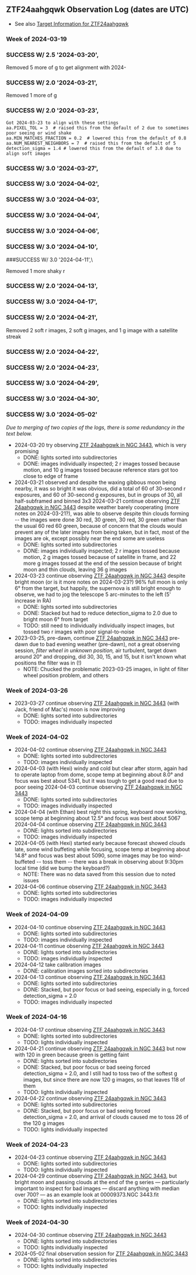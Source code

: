 ## ZTF24aahgqwk Observation Log (dates are UTC)

* See also [Target Information for ZTF24aahgqwk](./ZTF24aahgqwk-targt_info/index.html)

### Week of 2024-03-19

### SUCCESS W/ 2.5 '2024-03-20',

Removed 5 more of g to get alignment with 2024-
### SUCCESS W/ 2.0 '2024-03-21',

Removed 1 more of g

### SUCCESS W/ 2.0 '2024-03-23',

```
Got 2024-03-23 to align with these settings
aa.PIXEL_TOL = 3  # raised this from the default of 2 due to sometimes poor seeing or wind shake
aa.MIN_MATCHES_FRACTION = 0.2  # lowered this from the default of 0.8
aa.NUM_NEAREST_NEIGHBORS = 7  # raised this from the default of 5
detection_sigma = 1.4 # lowered this from the default of 3.0 due to align soft images
```

### SUCCESS W/ 3.0 '2024-03-27',
### SUCCESS W/ 3.0 '2024-04-02',
### SUCCESS W/ 3.0 '2024-04-03',
### SUCCESS W/ 3.0 '2024-04-04',
### SUCCESS W/ 3.0 '2024-04-06',
### SUCCESS W/ 3.0 '2024-04-10',
###SUCCESS W/ 3.0 '2024-04-11',\\

Removed 1 more shaky r

### SUCCESS W/ 2.0 '2024-04-13',
### SUCCESS W/ 3.0 '2024-04-17',
### SUCCESS W/ 2.0 '2024-04-21',

Removed 2 soft r images, 2 soft g images, and 1 g image with a satellite streak

### SUCCESS W/ 2.0 '2024-04-22',
### SUCCESS W/ 2.0 '2024-04-23',
### SUCCESS W/ 3.0 '2024-04-29',
### SUCCESS W/ 3.0 '2024-04-30',
### SUCCESS W/ 3.0 '2024-05-02'

_Due to merging of two copies of the logs, there is some redundancy in the text below._

* 2024-03-20 try observing [ZTF 24aahgqwk in NGC 3443](./analyses/ZTF24aahgqwk/ZTF24aahgqwk_target_info/index.html), which is very promising
  * DONE: lights sorted into subdirectories
  * DONE: images individually inspected; 2 r images tossed because motion, and 10 g images tossed because reference stars got too close to edge of frame
* 2024-03-21 observed and despite the waxing gibbous moon being nearby, it was so bright it was obvious, did a total of 60 of 30-second r exposures, and 60 of 30-second g exposures, but in groups of 30, all half-subframed and binned 3x3 2024-03-21 continue observing [ZTF 24aahgqwk in NGC 3443](./analyses/ZTF24aahgqwk/ZTF24aahgqwk_target_info/index.html) despite weather barely cooperating (more notes on 2024-03-21?), was able to observe despite thin clouds forming -- the images were done 30 red, 30 green, 30 red, 30 green rather than the usual 60 red 60 green, because of concern that the clouds would prevent any of the later images from being taken, but in fact, most of the images are ok, except possibly near the end some are useless
  * DONE: lights sorted into subdirectories
  * DONE: images individually inspected; 2 r images tossed because motion, 2 g images tossed because of satellite in frame, and 22 more g images tossed at the end of the session because of bright moon and thin clouds, leaving 36 g images
* 2024-03-23 continue observing [ZTF 24aahgqwk in NGC 3443](./analyses/ZTF24aahgqwk/ZTF24aahgqwk_target_info/index.html) despite bright moon (or is it more notes on 2024-03-23?) 96% full moon is only 6&deg; from the target, but happily, the supernova is still bright enough to observe, we had to jog the telescope 5 arc-minutes to the left (5' increase in RA)
  * DONE: lights sorted into subdirectories
  * DONE: Stacked but had to reduce detection_sigma to 2.0 due to bright moon 6&deg; from target
  * TODO: still need to individually individually inspect images, but tossed two r images with poor signal-to-noise
* 2023-03-25, pre-dawn, continue [ZTF 24aahgqwk in NGC 3443](./analyses/ZTF24aahgqwk/ZTF24aahgqwk_target_info/index.html) pre-dawn due to bad evening weather (pre-dawn), not a great observing session, *filter wheel in unknown position,* air turbulent, target down around 20&deg; and dropping, did 30, 30, 15, and 15, but it isn't known what positions the filter was in (!)
  * NOTE: Chucked the problematic 2023-03-25 images, in light of filter wheel position problem, and others

### Week of 2024-03-26

* 2023-03-27 continue observing [ZTF 24aahgqwk in NGC 3443](./analyses/ZTF24aahgqwk/ZTF24aahgqwk_target_info/index.html) (with Jack, friend of Mac's) moon is now improving
  * DONE: lights sorted into subdirectories
  * TODO: images individually inspected

### Week of 2024-04-02

* 2024-04-02 continue observing [ZTF 24aahgqwk in NGC 3443](./analyses/ZTF24aahgqwk/ZTF24aahgqwk_target_info/index.html)
  * DONE: lights sorted into subdirectories
  * TODO: images individually inspected
* 2024-04-03 (with Hexi) windy and cold but clear after storm, again had to operate laptop from dome, scope temp at beginning about 8.0&deg; and focus was best about 5341, but it was tough to get a good read due to poor seeing 2024-04-03 continue observing [ZTF 24aahgqwk in NGC 3443](./analyses/ZTF24aahgqwk/ZTF24aahgqwk_target_info/index.html)
  * DONE: lights sorted into subdirectories
  * TODO: images individually inspected
* 2024-04-04 (with Ethan) best night this spring, keyboard now working, scope temp at beginning about 12.5&deg; and focus was best about 5067 2024-04-04 continue observing [ZTF 24aahgqwk in NGC 3443](./analyses/ZTF24aahgqwk/ZTF24aahgqwk_target_info/index.html)
  * DONE: lights sorted into subdirectories
  * TODO: images individually inspected
* 2024-04-05 (with Hexi) started early because forecast showed clouds late, some wind buffeting while focusing, scope temp at beginning about 14.8&deg; and focus was best about 5090, some images may be too wind-buffeted -- toss them -- there was a break in observing about 9:30pm local time (did we bump the keyboard?)
  * NOTE: There was no data saved from this session due to noted issues
* 2024-04-06 continue observing [ZTF 24aahgqwk in NGC 3443](./analyses/ZTF24aahgqwk/ZTF24aahgqwk_target_info/index.html)
  * DONE: lights sorted into subdirectories
  * TODO: images individually inspected

### Week of 2024-04-09

* 2024-04-10 continue observing [ZTF 24aahgqwk in NGC 3443](./analyses/ZTF24aahgqwk/ZTF24aahgqwk_target_info/index.html)
  * DONE: lights sorted into subdirectories
  * TODO: images individually inspected
* 2024-04-11 continue observing [ZTF 24aahgqwk in NGC 3443](./analyses/ZTF24aahgqwk/ZTF24aahgqwk_target_info/index.html)
  * DONE: lights sorted into subdirectories
  * TODO: images individually inspected
* 2024-04-12 take calibration images
  * DONE: calibration images sorted into subdirectories
* 2024-04-13 continue observing [ZTF 24aahgqwk in NGC 3443](./analyses/ZTF24aahgqwk/ZTF24aahgqwk_target_info/index.html)
  * DONE: lights sorted into subdirectories
  * DONE: Stacked, but poor focus or bad seeing, especially in g, forced detection_sigma = 2.0
  * TODO: images individually inspected

### Week of 2024-04-16

* 2024-04-17 continue observing [ZTF 24aahgqwk in NGC 3443](./analyses/ZTF24aahgqwk/ZTF24aahgqwk_target_info/index.html)
  * DONE: lights sorted into subdirectories
  * TODO: lights individually inspected
* 2024-04-21 continue observing [ZTF 24aahgqwk in NGC 3443](./analyses/ZTF24aahgqwk/ZTF24aahgqwk_target_info/index.html) but now with 120 in green because green is getting faint
  * DONE: lights sorted into subdirectories
  * DONE: Stacked, but poor focus or bad seeing forced detection_sigma = 2.0, and I still had to toss two of the softest g images, but since there are now 120 g images, so that leaves 118 of them
  * TODO: lights individually inspected
* 2024-04-22 continue observing [ZTF 24aahgqwk in NGC 3443](./analyses/ZTF24aahgqwk/ZTF24aahgqwk_target_info/index.html)
  * DONE: lights sorted into subdirectories
  * DONE: Stacked, but poor focus or bad seeing forced detection_sigma = 2.0, and arrival of clouds caused me to toss 26 of the 120 g images
  * TODO: lights individually inspected

### Week of 2024-04-23

* 2024-04-23 continue observing [ZTF 24aahgqwk in NGC 3443](./analyses/ZTF24aahgqwk/ZTF24aahgqwk_target_info/index.html)
  * DONE: lights sorted into subdirectories
  * TODO: lights individually inspected
* 2024-04-29 continue observing [ZTF 24aahgqwk in NGC 3443](./analyses/ZTF24aahgqwk/ZTF24aahgqwk_target_info/index.html), but bright moon and passing clouds at the end of the g series &mdash; particularly important to inspect for bad images &mdash; discard anything with median over 700? &mdash; as an example look at 00009373.NGC 3443.fit
  * DONE: lights sorted into subdirectories
  * TODO: lights individually inspected

### Week of 2024-04-30

* 2024-04-30 continue observing [ZTF 24aahgqwk in NGC 3443](./analyses/ZTF24aahgqwk/ZTF24aahgqwk_target_info/index.html)
  * DONE: lights sorted into subdirectories
  * TODO: lights individually inspected
* 2024-05-02 final observation session for [ZTF 24aahgqwk in NGC 3443](./analyses/ZTF24aahgqwk/ZTF24aahgqwk_target_info/index.html)
  * DONE: lights sorted into subdirectories
  * TODO: lights individually inspected
